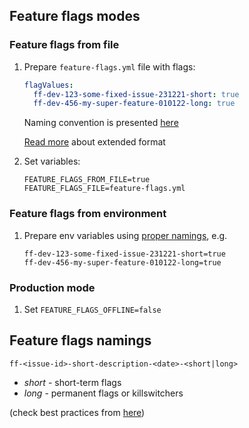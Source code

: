 ## Feature flags modes

### Feature flags from file

1. Prepare `feature-flags.yml` file with flags:

    ```yml
    flagValues:
      ff-dev-123-some-fixed-issue-231221-short: true
      ff-dev-456-my-super-feature-010122-long: true
    ```
   
    Naming convention is presented [here](#feature-flags-namings)
    
    [Read more](https://docs.launchdarkly.com/sdk/features/flags-from-files#creating-a-flag-data-file) about extended format
    
2. Set variables:

    ```
    FEATURE_FLAGS_FROM_FILE=true
    FEATURE_FLAGS_FILE=feature-flags.yml
    ```
   

### Feature flags from environment

1. Prepare env variables using [proper namings](#feature-flags-namings), e.g.

    ```
    ff-dev-123-some-fixed-issue-231221-short=true
    ff-dev-456-my-super-feature-010122-long=true
    ```


### Production mode

1. Set `FEATURE_FLAGS_OFFLINE=false`



## Feature flags namings

`ff-<issue-id>-short-description-<date>-<short|long>`

- *short* - short-term flags
- *long* - permanent flags or killswitchers

(check best practices from [here](https://launchdarkly.com/blog/best-practices-short-term-permanent-flags/))
